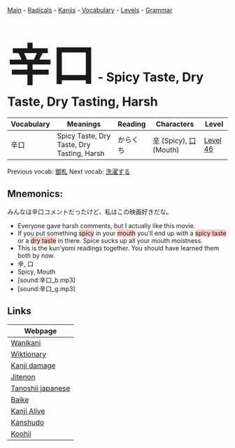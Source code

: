<style> bigfont {font-size: 100px}</style>
[Main](../README.md) -
[Radicals](../radicals.md) -
[Kanjis](../kanjis.md) -
[Vocabulary](../vocabulary.md) -
[Levels](../levels.md) -
[Grammar](../grammar.md)
# <bigfont> 辛口</bigfont> - Spicy Taste, Dry Taste, Dry Tasting, Harsh 

| Vocabulary | Meanings | Reading | Characters | Level |
| --- | --- | --- | --- | --- |
| 辛口 | Spicy Taste, Dry Taste, Dry Tasting, Harsh | からくち |  [辛](../kanjis/辛.md) (Spicy), [口](../kanjis/口.md) (Mouth) | [Level 46](../levels/wk_level46.md) |

Previous vocab: [御札](御札.md) Next vocab: [洗濯する](洗濯する.md) 

## Mnemonics:
みんなは辛口コメントだったけど、私はこの映画好きだな。
* Everyone gave harsh comments, but I actually like this movie.
* If you put something <span style="background-color:#ffcccb"> spicy</span> in your <span style="background-color:#ffcccb"> mouth</span> you'll end up with a <span style="background-color:#ffcccb"> spicy taste</span> or a <span style="background-color:#ffcccb"> dry taste</span> in there. Spice sucks up all your mouth moistness.
* This is the kun'yomi readings together. You should have learned them both by now.
* 辛, 口
* Spicy, Mouth
* [sound:辛口_b.mp3]
* [sound:辛口_g.mp3]


## Links 

| Webpage |
| --- |
| [Wanikani          ](https://www.wanikani.com/kanji/辛口) |
| [Wiktionary        ](https://en.wiktionary.org/wiki/辛口) |
| [Kanji damage      ](http://www.kanjidamage.com/kanji/search?utf8=✓&q=辛口) |
| [Jitenon           ](https://jitenon.com/kanji/辛口) |
| [Tanoshii japanese ](https://www.tanoshiijapanese.com/dictionary/kanji.cfm?k=辛口) |
| [Baike             ](https://baike.baidu.com/item/辛口) |
| [Kanji Alive       ](https://app.kanjialive.com/辛口) |
| [Kanshudo          ](https://www.kanshudo.com/searchmn?q=辛口) |
| [Koohii            ](https://kanji.koohii.com/study/kanji/辛口) |
